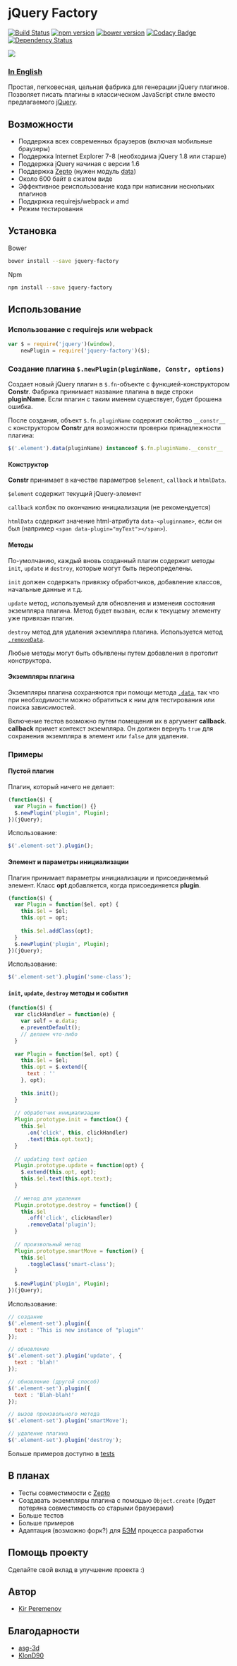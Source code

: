 # jQuery Factory
[![Build Status](https://img.shields.io/travis/peremenov/jquery-factory.svg)](https://travis-ci.org/peremenov/jquery-factory)
[![npm version](https://img.shields.io/npm/v/jquery-factory.svg)](https://www.npmjs.com/package/jquery-factory)
[![bower version](https://img.shields.io/bower/v/jquery-factory.svg)](http://bower.io/search/?q=jquery-factory)
[![Codacy Badge](https://api.codacy.com/project/badge/grade/af063b6571ee43afa16b858e2ca0df0c)](https://www.codacy.com/app/peremenov/jquery-factory)
[![Dependency Status](https://www.versioneye.com/nodejs/jquery-factory/badge?style=flat)](https://www.versioneye.com/nodejs/jquery-factory/)

![](logo.png)

### [In English](https://github.com/peremenov/jquery-factory/blob/master/README.md)

Простая, пегковесная, цельная фабрика для генерации jQuery плагинов. Позволяет писать плагины в классическом JavaScript стиле вместо предлагаемого [jQuery](https://learn.jquery.com/plugins/basic-plugin-creation/).

## Возможности

- Поддержка всех современных браузеров (включая мобильные браузеры)
- Поддержка Internet Explorer 7-8 (необходима jQuery 1.8 или старше)
- Поддержка jQuery начиная с версии 1.6
- Поддержка [Zepto](http://zeptojs.com/) (нужен модуль [data](https://github.com/madrobby/zepto/blob/master/src/data.js))
- Около 600 байт в сжатом виде
- Эффективное реиспользование кода при написании нескольких плагинов
- Поддкржка requirejs/webpack и amd
- Режим тестирования

## Установка

Bower

```bash
bower install --save jquery-factory
```

Npm

```bash
npm install --save jquery-factory
```

## Использование

### Использование с requirejs или webpack

```javascript
var $ = require('jquery')(window),
    newPlugin = require('jquery-factory')($);
```

### Создание плагина `$.newPlugin(pluginName, Constr, options)`

Создает новый jQuery плагин в `$.fn`-объекте с функцией-конструктором **Constr**. Фабрика принимает название плагина в виде строки **pluginName**. Если плагин с таким именем существует, будет брошена ошибка.

После создания, объект `$.fn.pluginName` содержит свойство `__constr__` с конструктором **Constr** для возможности проверки принадлежности плагина:

```javascript
$('.element').data(pluginName) instanceof $.fn.pluginName.__constr__
```

#### Конструктор

**Constr** принимает в качестве параметров `$element`, `callback` и `htmlData`.

`$element` содержит текущий jQuery-элемент

`callback` колбэк по окончанию инициализации (не рекомендуется)

`htmlData` содержит значение html-атрибута `data-<pluginname>`, если он был (например `<span data-plugin="myText"></span>`).

#### Методы

По-умолчанию, каждый вновь созданный плагин содержит методы `init`, `update` и `destroy`, которые могут быть переопределены.

`init` должен содержать привязку обработчиков, добавление классов, начальные данные и т.д.

`update` метод, используемый для обновления и изменеия состояния экземпляра плагина. Метод будет вызван, если к текущему элементу уже привязан плагин.

`destroy` метод для удаления экземпляра плагина. Используется метод [`.removeData`](http://api.jquery.com/removeData/).

Любые методы могут быть объявлены путем добавления в протопит конструктора.

#### Экземпляры плагина

Экземпляры плагина сохраняются при помощи метода [`.data`](http://api.jquery.com/data/), так что при необходимости можно обратиться к ним для тестирования или поиска зависимостей.

Включение тестов возможно путем помещения их в аргумент **callback**. **callback** примет контекст экземпляра. Он должен вернуть `true` для сохранения экземпляра в элемент или `false` для удаления.

### Примеры

#### Пустой плагин

Плагин, который ничего не делает:

```javascript
(function($) {
  var Plugin = function() {}
  $.newPlugin('plugin', Plugin);
})(jQuery);
```
Использование:

```javascript
$('.element-set').plugin();
```

#### Элемент и параметры инициализации

Плагин принимает параметры инициализации и присоединяемый элемент. Класс **opt** добавляется, когда присоединяется **plugin**.

```javascript
(function($) {
  var Plugin = function($el, opt) {
    this.$el = $el;
    this.opt = opt;
    
    this.$el.addClass(opt);
  }
  $.newPlugin('plugin', Plugin);
})(jQuery);
```

Использование:

```javascript
$('.element-set').plugin('some-class');

```

#### `init`, `update`, `destroy` методы и события

```javascript
(function($) {
  var clickHandler = function(e) {
    var self = e.data;
    e.preventDefault();
    // делаем что-либо
  }
  
  var Plugin = function($el, opt) {
    this.$el = $el;
    this.opt = $.extend({
      text : ''
    }, opt);
    
    this.init();
  }
  
  // обработчик инициализации
  Plugin.prototype.init = function() {
    this.$el
      .on('click', this, clickHandler)
      .text(this.opt.text);
  }
  
  // updating text option
  Plugin.prototype.update = function(opt) {
    $.extend(this.opt, opt);
    this.$el.text(this.opt.text);
  }
  
  // метод для удаления
  Plugin.prototype.destroy = function() {
    this.$el
      .off('click', clickHandler)
      .removeData('plugin');
  }
  
  // произвольный метод
  Plugin.prototype.smartMove = function() {
    this.$el
      .toggleClass('smart-class');
  }
  
  $.newPlugin('plugin', Plugin);
})(jQuery);
```

Использование:

```javascript
// создание
$('.element-set').plugin({
  text : 'This is new instance of "plugin"'
});

// обновление
$('.element-set').plugin('update', {
  text : 'blah!'
});

// обновление (другой способ)
$('.element-set').plugin({
  text : 'Blah-blah!'
});

// вызов произвольного метода
$('.element-set').plugin('smartMove');

// удаление плагина
$('.element-set').plugin('destroy');

```

Больше примеров доступно в [tests](https://github.com/peremenov/jquery-factory/blob/master/test/tests.js)


## В планах

- Тесты совместимости с [Zepto](http://zeptojs.com)
- Создавать экземпляры плагина с помощью `Object.create` (будет потеряна совместимость со старыми браузерами)
- Больше тестов
- Больше примеров
- Адаптация (возможно форк?) для [БЭМ](https://ru.bem.info/) процесса разработки

## Помощь проекту

Сделайте свой вклад в улучшение проекта :)

## Автор

- [Kir Peremenov](mailto:kirill@peremenov.ru)

## Благодарности

- [asg-3d](https://github.com/asg-3d)
- [KlonD90](https://github.com/KlonD90)
